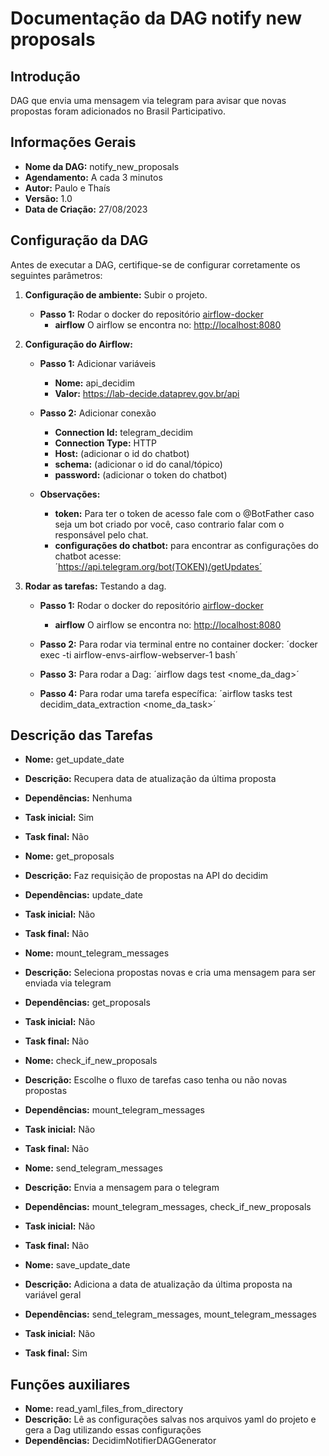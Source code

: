 # Documentação da DAG notify new proposals

<!-- START doctoc generated TOC please keep comment here to allow auto update -->
<!-- DON'T EDIT THIS SECTION, INSTEAD RE-RUN doctoc TO UPDATE -->
<!-- END doctoc generated TOC please keep comment here to allow auto update -->

## Introdução

DAG que envia uma mensagem via telegram para avisar que novas propostas foram adicionados no Brasil Participativo.

## Informações Gerais

- **Nome da DAG:** notify_new_proposals
- **Agendamento:** A cada 3 minutos
- **Autor:** Paulo e Thaís
- **Versão:** 1.0
- **Data de Criação:** 27/08/2023

## Configuração da DAG

Antes de executar a DAG, certifique-se de configurar corretamente os seguintes parâmetros:

1. **Configuração de ambiente:** Subir o projeto.
    - **Passo 1:** Rodar o docker do repositório [airflow-docker](https://gitlab.com/lappis-unb/decidimbr/airflow-docker)
        - **airflow** O airflow se encontra no: <http://localhost:8080>

2. **Configuração do Airflow:**
    - **Passo 1:** Adicionar variáveis
        - **Nome:** api_decidim
        - **Valor:** <https://lab-decide.dataprev.gov.br/api>

    - **Passo 2:** Adicionar conexão
        - **Connection Id:** telegram_decidim
        - **Connection Type:** HTTP
        - **Host:** (adicionar o id do chatbot)
        - **schema:** (adicionar o id do canal/tópico)
        - **password:** (adicionar o token do chatbot)

    - **Observações:**
        - **token:** Para ter o token de acesso fale com o @BotFather caso seja um bot criado por você, caso contrario falar com o responsável pelo chat.
        - **configurações do chatbot:** para encontrar as configurações do chatbot acesse: ´<https://api.telegram.org/bot(TOKEN)/getUpdates´>

3. **Rodar as tarefas:** Testando a dag.
    - **Passo 1:** Rodar o docker do repositório [airflow-docker](https://gitlab.com/lappis-unb/decidimbr/airflow-docker)
        - **airflow** O airflow se encontra no: <http://localhost:8080>

    - **Passo 2:** Para rodar via terminal entre no container docker: ´docker exec -ti airflow-envs-airflow-webserver-1 bash´

    - **Passo 3:** Para rodar a Dag: ´airflow dags test <nome_da_dag>´

    - **Passo 4:** Para rodar uma tarefa específica: ´airflow tasks test decidim_data_extraction <nome_da_task>´

## Descrição das Tarefas

- **Nome:** get_update_date
- **Descrição:** Recupera data de atualização da última proposta
- **Dependências:** Nenhuma
- **Task inicial:** Sim
- **Task final:** Não

- **Nome:** get_proposals
- **Descrição:** Faz requisição de propostas na API do decidim
- **Dependências:** update_date
- **Task inicial:** Não
- **Task final:** Não

- **Nome:** mount_telegram_messages
- **Descrição:** Seleciona propostas novas e cria uma mensagem para ser enviada via telegram
- **Dependências:** get_proposals
- **Task inicial:** Não
- **Task final:** Não

- **Nome:** check_if_new_proposals
- **Descrição:** Escolhe o fluxo de tarefas caso tenha ou não novas propostas
- **Dependências:** mount_telegram_messages
- **Task inicial:** Não
- **Task final:** Não

- **Nome:** send_telegram_messages
- **Descrição:** Envia a mensagem para o telegram
- **Dependências:** mount_telegram_messages, check_if_new_proposals
- **Task inicial:** Não
- **Task final:** Não

- **Nome:** save_update_date
- **Descrição:** Adiciona a data de atualização da última proposta na variável geral
- **Dependências:** send_telegram_messages, mount_telegram_messages
- **Task inicial:** Não
- **Task final:** Sim

## Funções auxiliares

- **Nome:** read_yaml_files_from_directory
- **Descrição:** Lê as configurações salvas nos arquivos yaml do projeto e gera a Dag utilizando essas configurações
- **Dependências:** DecidimNotifierDAGGenerator
